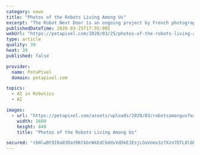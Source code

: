 ```yaml
---
category: news
title: "Photos of the Robots Living Among Us"
excerpt: "The Robot Next Door is an ongoing project by French photographer Niko Photographisme, whose photos show a world in which the line between human and machine is blurred. “Enhanced Human, Artificial Intelligence, Transhumanism, Robotics. Faced with these new technologies announced and fantasized, which bends will our societies take?”"
publishedDateTime: 2020-03-25T17:55:00Z
webUrl: "https://petapixel.com/2020/03/25/photos-of-the-robots-living-among-us/"
type: article
quality: 39
heat: 39
published: false

provider:
  name: PetaPixel
  domain: petapixel.com

topics:
  - AI in Robotics
  - AI

images:
  - url: "https://petapixel.com/assets/uploads/2020/03/robotsamongusfeattt.jpg"
    width: 1600
    height: 840
    title: "Photos of the Robots Living Among Us"

secured: "rbHlwBt9I0a03DatRKtkbrWkEdChddvVdDkEJEsjLOaVomx3z7Xzn7DTL8l0BWpw9OCUJwhmuUMr8tBzUpcjLRYl158KOWmhU0rGXs1Vtdwg5jWP7vOkHElNN7KgdrLzN1kASqBVsNDpHNCdnUsMAqqU3Omqzf5690elLmbKECM0lSz41UNt0obbU3jVkIw05WGntpur2JLDRKx2wjmlROr15liSLy52+OHoJOMj1ZflEPlnv/xWG0UeGmO7/Fhz38hPX5PFEDGgoNt2OYzFks7s1Jjbqq4Z74tLF9UgMsHLQ+nQKld0PoDucoBZSERL;MYu1PrzGSQ8lZkNlsb9Rww=="
---
```


